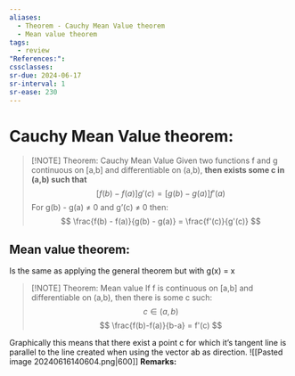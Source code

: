 ```yaml
---
aliases:
  - Theorem - Cauchy Mean Value theorem
  - Mean value theorem
tags:
  - review
"References:": 
cssclasses: 
sr-due: 2024-06-17
sr-interval: 1
sr-ease: 230
---
```

# Cauchy Mean Value theorem: 

> [!NOTE] Theorem: Cauchy Mean Value 
> Given two functions f and g continuous on [a,b] and differentiable on (a,b), **then exists some c in (a,b) such that**
> $$
> [f(b) - f(a) ]g'(c) = [g(b) - g(a)]f'(a)
> $$
> For g(b) - g(a) ≠ 0 and g’(c) ≠ 0 then: 
> $$
> \frac{f(b) - f(a)}{g(b) - g(a)} = \frac{f'(c)}{g'(c)}
> $$
> 


## Mean value theorem: 
Is the same as applying the general theorem but with g(x) = x

> [!NOTE] Theorem: Mean value 
> If f is continuous on [a,b] and differentiable on (a,b), then there is some c such: 
> $$
> c \in (a,b)
> $$
> $$
> \frac{f(b)-f(a)}{b-a} = f'(c)
> $$
> 

Graphically this means that there exist a point c for which it’s tangent line is parallel to the line created when using the vector ab as direction. 
![[Pasted image 20240616140604.png|600]]
**Remarks:**

